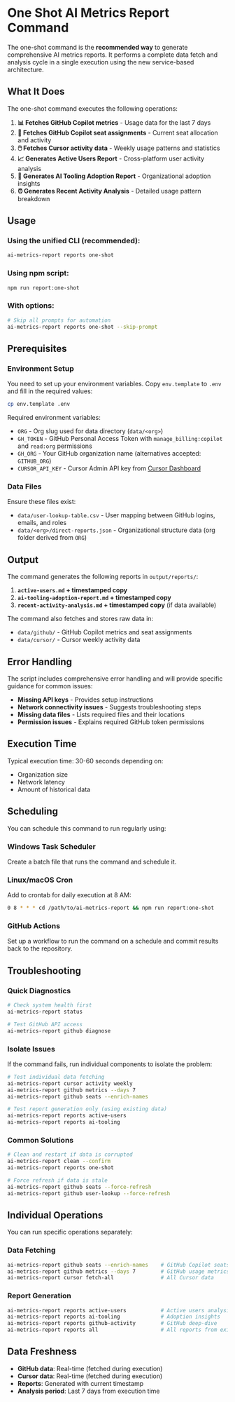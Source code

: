 # One Shot AI Metrics Report Command

The one-shot command is the **recommended way** to generate comprehensive AI metrics reports. It performs a complete data fetch and analysis cycle in a single execution using the new service-based architecture.

## What It Does

The one-shot command executes the following operations:

1. **📊 Fetches GitHub Copilot metrics** - Usage data for the last 7 days
2. **💺 Fetches GitHub Copilot seat assignments** - Current seat allocation and activity
3. **🖱️ Fetches Cursor activity data** - Weekly usage patterns and statistics
4. **📈 Generates Active Users Report** - Cross-platform user activity analysis
5. **🔧 Generates AI Tooling Adoption Report** - Organizational adoption insights
6. **⏰ Generates Recent Activity Analysis** - Detailed usage pattern breakdown

## Usage

### Using the unified CLI (recommended):
```bash
ai-metrics-report reports one-shot
```

### Using npm script:
```bash
npm run report:one-shot
```

### With options:
```bash
# Skip all prompts for automation
ai-metrics-report reports one-shot --skip-prompt
```

## Prerequisites

### Environment Setup
You need to set up your environment variables. Copy `env.template` to `.env` and fill in the required values:

```bash
cp env.template .env
```

Required environment variables:
- `ORG` - Org slug used for data directory (`data/<org>`)
- `GH_TOKEN` - GitHub Personal Access Token with `manage_billing:copilot` and `read:org` permissions
- `GH_ORG` - Your GitHub organization name (alternatives accepted: `GITHUB_ORG`)
- `CURSOR_API_KEY` - Cursor Admin API key from [Cursor Dashboard](https://cursor.com/dashboard)

### Data Files
Ensure these files exist:
- `data/user-lookup-table.csv` - User mapping between GitHub logins, emails, and roles
- `data/<org>/direct-reports.json` - Organizational structure data (org folder derived from `ORG`)

## Output

The command generates the following reports in `output/reports/`:

1. **`active-users.md` + timestamped copy**
2. **`ai-tooling-adoption-report.md` + timestamped copy**
3. **`recent-activity-analysis.md` + timestamped copy** (if data available)

The command also fetches and stores raw data in:
- `data/github/` - GitHub Copilot metrics and seat assignments
- `data/cursor/` - Cursor weekly activity data

## Error Handling

The script includes comprehensive error handling and will provide specific guidance for common issues:

- **Missing API keys** - Provides setup instructions
- **Network connectivity issues** - Suggests troubleshooting steps
- **Missing data files** - Lists required files and their locations
- **Permission issues** - Explains required GitHub token permissions

## Execution Time

Typical execution time: 30-60 seconds depending on:
- Organization size
- Network latency
- Amount of historical data

## Scheduling

You can schedule this command to run regularly using:

### Windows Task Scheduler
Create a batch file that runs the command and schedule it.

### Linux/macOS Cron
Add to crontab for daily execution at 8 AM:
```bash
0 8 * * * cd /path/to/ai-metrics-report && npm run report:one-shot
```

### GitHub Actions
Set up a workflow to run the command on a schedule and commit results back to the repository.

## Troubleshooting

### Quick Diagnostics
```bash
# Check system health first
ai-metrics-report status

# Test GitHub API access
ai-metrics-report github diagnose
```

### Isolate Issues
If the command fails, run individual components to isolate the problem:

```bash
# Test individual data fetching
ai-metrics-report cursor activity weekly
ai-metrics-report github metrics --days 7
ai-metrics-report github seats --enrich-names

# Test report generation only (using existing data)
ai-metrics-report reports active-users
ai-metrics-report reports ai-tooling
```

### Common Solutions
```bash
# Clean and restart if data is corrupted
ai-metrics-report clean --confirm
ai-metrics-report reports one-shot

# Force refresh if data is stale
ai-metrics-report github seats --force-refresh
ai-metrics-report github user-lookup --force-refresh
```

## Individual Operations

You can run specific operations separately:

### Data Fetching
```bash
ai-metrics-report github seats --enrich-names    # GitHub Copilot seats
ai-metrics-report github metrics --days 7        # GitHub usage metrics  
ai-metrics-report cursor fetch-all               # All Cursor data
```

### Report Generation
```bash
ai-metrics-report reports active-users           # Active users analysis
ai-metrics-report reports ai-tooling             # Adoption insights
ai-metrics-report reports github-activity        # GitHub deep-dive
ai-metrics-report reports all                    # All reports from existing data
```

## Data Freshness

- **GitHub data**: Real-time (fetched during execution)
- **Cursor data**: Real-time (fetched during execution)
- **Reports**: Generated with current timestamp
- **Analysis period**: Last 7 days from execution time
